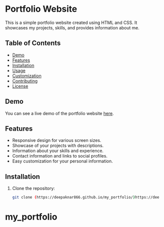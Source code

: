 # Portfolio Website

This is a simple portfolio website created using HTML and CSS. It showcases my projects, skills, and provides information about me.

## Table of Contents

- [Demo](#demo)
- [Features](#features)
- [Installation](#installation)
- [Usage](#usage)
- [Customization](#customization)
- [Contributing](#contributing)
- [License](#license)

## Demo

You can see a live demo of the portfolio website [here](https://deepaknar866.github.io/my_portfolio/).

## Features

- Responsive design for various screen sizes.
- Showcase of your projects with descriptions.
- Information about your skills and experience.
- Contact information and links to social profiles.
- Easy customization for your personal information.

## Installation

1. Clone the repository:

   ```bash
   git clone (https://deepaknar866.github.io/my_portfolio/)https://deepaknar866.github.io/my_portfolio/)
# my_portfolio
